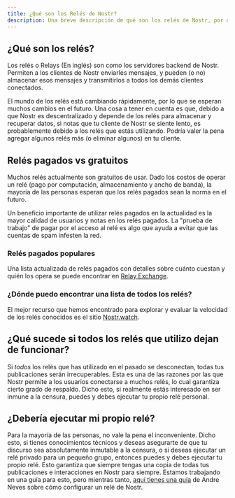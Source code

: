 ```yaml
---
title: ¿Qué son los Relés de Nostr?
description: Una breve descripción de qué son los relés de Nostr, por qué son importantes y cómo funcionan.
---
```


## ¿Qué son los relés?

Los relés o Relays (En inglés) son como los servidores backend de Nostr. Permiten a los clientes de Nostr enviarles mensajes, y pueden (o no) almacenar esos mensajes y transmitirlos a todos los demás clientes conectados.

El mundo de los relés está cambiando rápidamente, por lo que se esperan muchos cambios en el futuro. Una cosa a tener en cuenta es que, debido a que Nostr es descentralizado y depende de los relés para almacenar y recuperar datos, si notas que tu cliente de Nostr se siente lento, es probablemente debido a los relés que estás utilizando. Podría valer la pena agregar algunos relés más (o eliminar algunos) en tu cliente.

## Relés pagados vs gratuitos

Muchos relés actualmente son gratuitos de usar. Dado los costos de operar un relé (pago por computación, almacenamiento y ancho de banda), la mayoría de las personas esperan que los relés pagados sean la norma en el futuro.

Un beneficio importante de utilizar relés pagados en la actualidad es la mayor calidad de usuarios y notas en los relés pagados. La "prueba de trabajo" de pagar por el acceso al relé es algo que ayuda a evitar que las cuentas de spam infesten la red.

### Relés pagados populares

Una lista actualizada de relés pagados con detalles sobre cuánto cuestan y quién los opera se puede encontrar en [Relay Exchange](https://relay.exchange/).

### ¿Dónde puedo encontrar una lista de todos los relés?

El mejor recurso que hemos encontrado para explorar y evaluar la velocidad de los relés conocidos es el sitio [Nostr.watch](https://nostr.watch/relays/find).

## ¿Qué sucede si todos los relés que utilizo dejan de funcionar?

Si _todos_ los relés que has utilizado en el pasado se desconectan, todas tus publicaciones serán irrecuperables. Esta es una de las razones por las que Nostr permite a los usuarios conectarse a muchos relés, lo cual garantiza cierto grado de respaldo. Dicho esto, si realmente estás interesado en ser inmune a la censura, puedes y debes ejecutar tu propio relé personal.

## ¿Debería ejecutar mi propio relé?

Para la mayoría de las personas, no vale la pena el inconveniente. Dicho esto, si tienes conocimientos técnicos y deseas asegurarte de que tu discurso sea absolutamente inmutable a la censura, o si deseas ejecutar un relé privado para un pequeño grupo, entonces puedes y debes ejecutar tu propio relé. Esto garantiza que siempre tengas una copia de todas tus publicaciones e interacciones en Nostr para siempre. Estamos trabajando en una guía para esto, pero mientras tanto, [aquí tienes una guía](https://andreneves.xyz/p/set-up-a-nostr-relay-server-in-under) de Andre Neves sobre cómo configurar un relé de Nostr.
